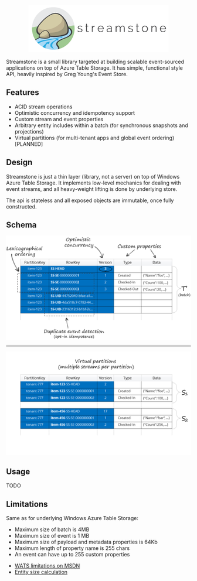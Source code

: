 <p align="center">
  <img src="https://github.com/yevhen-personal/test/blob/master/Logo.Compact.png?raw=true" alt="Streamstone's logo"/>
</p>

Streamstone is a small library targeted at building scalable event-sourced applications on top of Azure Table Storage. It has simple, functional style API, heavily inspired by Greg Young's Event Store.


## Features

+ ACID stream operations
+ Optimistic concurrency and idempotency support
+ Custom stream and event properties
+ Arbitrary entity includes within a batch (for synchronous snapshots and projections)
+ Virtual partitions (for multi-tenant apps and global event ordering) [PLANNED]

## Design
Streamstone is just a thin layer (library, not a server) on top of Windows Azure Table Storage. It implements low-level mechanics for dealing with event streams, and all heavy-weight lifting is done by underlying store. 

The api is stateless and all exposed objects are immutable, once fully constructed. 

## Schema

<a href="https://raw.githubusercontent.com/yevhen-personal/test/master/Schema.png" target="_blank" title="Click to view full size"><img src="https://raw.githubusercontent.com/yevhen-personal/test/master/Schema.png" alt="Schema" tyle="max-width:100%;"/></a>

---

<a href="https://raw.githubusercontent.com/yevhen-personal/test/master/Schema2.png" target="_blank" title="Click to view full size"><img src="https://raw.githubusercontent.com/yevhen-personal/test/master/Schema2.png" alt="Schema for virtual partitions" tyle="max-width:100%;"/></a>

## Usage
TODO

## Limitations

Same as for underlying Windows Azure Table Storage:
+ Maximum size of batch is 4MB
+ Maximum size of event is 1 MB
+ Maximum size of payload and metadata properties is 64Kb 
+ Maximum length of property name is 255 chars
+ An event can have up to 255 custom properties

> 
+ [WATS limitations on MSDN](http://msdn.microsoft.com/en-us/library/azure/dd179338.aspx)
+ [Entity size calculation](http://blogs.msdn.com/b/avkashchauhan/archive/2011/11/30/how-the-size-of-an-entity-is-caclulated-in-windows-azure-table-storage.aspx)
